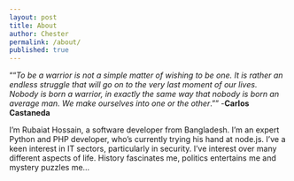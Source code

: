 ```yaml
---
layout: post
title: About
author: Chester
permalink: /about/
published: true
---
```

““_To be a warrior is not a simple matter of wishing to be one. It is rather an endless struggle that will go on to the very last moment of our lives. Nobody is born a warrior, in exactly the same way that nobody is born an average man. We make ourselves into one or the other_.”” -**Carlos Castaneda**

I’m Rubaiat Hossain, a software developer from Bangladesh. I’m an expert Python and PHP developer, who’s currently trying his hand at node.js. I’ve a keen interest in IT sectors, particularly in security. I’ve interest over many different aspects of life. History fascinates me, politics entertains me and mystery puzzles me…